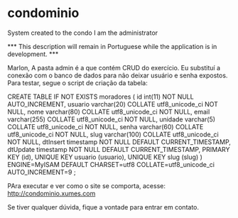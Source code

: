 # condominio
System created to the condo I am the administrator

*** This description will remain in Portuguese while the application is in development. ***


Marlon,
A pasta admin é a que contém  CRUD do exercício. Eu substituí a conexão com o banco de dados para não deixar usuário e senha expostos.
Para testar, segue o script de criação da tabela:

CREATE TABLE IF NOT EXISTS moradores ( id int(11) NOT NULL AUTO_INCREMENT, usuario varchar(20) COLLATE utf8_unicode_ci NOT NULL, nome varchar(80) COLLATE utf8_unicode_ci NOT NULL, email varchar(255) COLLATE utf8_unicode_ci NOT NULL, unidade varchar(5) COLLATE utf8_unicode_ci NOT NULL, senha varchar(60) COLLATE utf8_unicode_ci NOT NULL, slug varchar(100) COLLATE utf8_unicode_ci NOT NULL, dtInsert timestamp NOT NULL DEFAULT CURRENT_TIMESTAMP, dtUpdate timestamp NOT NULL DEFAULT CURRENT_TIMESTAMP, PRIMARY KEY (id), UNIQUE KEY usuario (usuario), UNIQUE KEY slug (slug) ) ENGINE=MyISAM DEFAULT CHARSET=utf8 COLLATE=utf8_unicode_ci AUTO_INCREMENT=9 ;


PAra executar e ver como o site se comporta, acesse: http://condominio.xumes.com

Se tiver qualquer dúvida, fique a vontade para entrar em contato.
